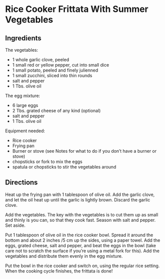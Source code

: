 # Rice Cooker Frittata With Summer Vegetables

## Ingredients
The vegetables:
* 1 whole garlic clove, peeled
* 1 small red or yellow pepper, cut into small dice
* 1 small potato, peeled and finely julienned
* 1 small zucchini, sliced into thin rounds
* salt and pepper
* 1 Tbs. olive oil

The egg mixture:
* 6 large eggs
* 2 Tbs. grated cheese of any kind (optional)
* salt and pepper
* 1 Tbs. olive oil

Equipment needed:
* Rice cooker
* Frying pan
* Burner or stove (see Notes for what to do if you don’t have a burner or stove)
* chopsticks or fork to mix the eggs
* spatula or chopsticks to stir the vegetables around

## Directions
Heat up the frying pan with 1 tablespoon of olive oil. Add the garlic clove, and let the oil heat up until the garlic is lightly brown. Discard the garlic clove.

Add the vegetables. The key with the vegetables is to cut them up as small and thinly is you can, so that they cook fast. Season with salt and pepper. Set aside.

Put 1 tablespoon of olive oil in the rice cooker bowl. Spread it around the bottom and about 2 inches /5 cm up the sides, using a paper towel. Add the eggs, grated cheese, salt and pepper, and beat the eggs in the bowl (take care not to scratch the surface if you’re using a metal fork for this). Add the vegetables and distribute them evenly in the egg mixture.

Put the bowl in the rice cooker and switch on, using the regular rice setting. When the cooking cycle finishes, the frittata is done!

